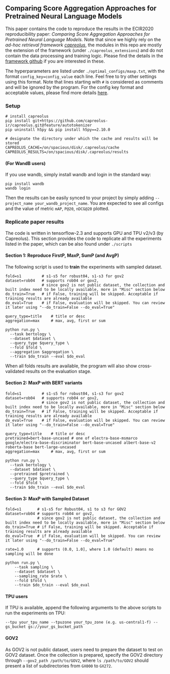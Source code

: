 ## Comparing Score Aggregation Approaches for Pretrained Neural Language Models

This paper contains the code to reproduce the results in the 
ECIR2020 reproducibility paper: *Comparing Score Aggregation Approaches for Pretrained Neural Language Models.*
Note that since we highly rely on the *ad-hoc retrieval framework [capreolus](https://capreolus.ai/)*, 
the modules in this repo are mostly the extension of the framework (under `./capreolus_extensions`) and do not contain the data processing and training logic.
Please find the details in the [framework github](https://github.com/capreolus-ir/capreolus) if you are interested in these.

The hyperparameters are listed under `./optimal_configs/maxp.txt`, with the format `config_key=config_value` each line.
Feel free to try other settings using this format. Note that lines starting with `#` is considered as comments and will be ignored by the program.
For the config key format and acceptable values, please find more details [here](https://capreolus.ai/en/latest/quick.html#command-line-interface). 

### Setup
```
# install capreolus
pip install git+https://github.com/capreolus-ir/capreolus.git@feature/autotokenizer
pip uninstall h5py && pip install h5py==2.10.0 

# designate the directory under which the cache and results will be stored 
CAPREOLUS_CACHE=/on/spacious/disk/.capreolus/cache
CAPREOLUS_RESULTS=/on/spacious/disk/.capreolus/results
```

#### (For WandB users)
If you use wandb, simply install wandb and login in the standard way:
```
pip install wandb
wandb login
``` 
Then the results can be easily synced to your project by simply adding `--project_name your_wandb_project_name`. 
You are expected to see all configs and the value of metric `mAP`, `P@20`, `nDCG@20` plotted. 

### Replicate paper results 
The code is written in tensorflow-2.3 and supports GPU and TPU v2/v3 (by Capreolus). 
This section provides the code to replicate all the experiments listed in the paper, 
which can be also found under `./scripts`

#### Section 1: Reproduce FirstP, MaxP, SumP (and AvgP)
The following script is used to **train** the experiments with sampled dataset. 
```
fold=s1         # s1-s5 for robust04, s1-s3 for gov2
dataset=rob04   # supports rob04 or gov2,
                # since gov2 is not public dataset, the collection and built index need to be locally available, more in "Misc" section below
do_train=True   # if False, training will be skipped. Acceptable if training results are already available
do_eval=True    # if False, evaluation will be skipped. You can review it later using "--do_train=False --do_eval=True"

query_type=title    # title or desc
aggregation=max     # max, avg, first or sum

python run.py \
  --task bertology \
  --dataset $dataset \
  --query_type $query_type \
  --fold $fold \
  --aggregation $aggregation \
  --train $do_train --eval $do_eval
```

When all folds results are available, the program will also show cross-validated results on the evaluation stage. 

#### Section 2: MaxP with BERT variants
```
fold=s1         # s1-s5 for robust04, s1-s3 for gov2
dataset=rob04   # supports rob04 or gov2,
                # since gov2 is not public dataset, the collection and built index need to be locally available, more in "Misc" section below
do_train=True   # if False, training will be skipped. Acceptable if training results are already available
do_eval=True    # if False, evaluation will be skipped. You can review it later using "--do_train=False --do_eval=True"

query_type=title    # title or desc
pretrained=bert-base-uncased # one of electra-base-msmarco google/electra-base-discriminator bert-base-uncased albert-base-v2 roberta-base bert-large-uncased
aggregation=max     # max, avg, first or sum

python run.py \
  --task bertology \
  --dataset $dataset \
  --pretrained $pretrained \
  --query_type $query_type \
  --fold $fold \
  --train $do_train --eval $do_eval
```

#### Section 3: MaxP with Sampled Dataset 
```
fold=s1       # s1-s5 for Robust04, s1 to s3 for GOV2
dataset=rob04 # supports rob04 or gov2,
              # since gov2 is not public dataset, the collection and built index need to be locally available, more in "Misc" section below
do_train=True # if False, training will be skipped. Acceptable if training results are already available
do_eval=True  # if False, evaluation will be skipped. You can review it later using "--do_train=False --do_eval=True"

rate=1.0      # supports (0.0, 1.0], where 1.0 (default) means no sampling will be done

python run.py \
    --task sampling \
    --dataset $dataset \
    --sampling_rate $rate \
    --fold $fold \
    --train $do_train --eval $do_eval 
```


#### TPU users
If TPU is available, append the following arguments to the above scripts to run the experiments on TPU: 
```
--tpu your_tpu_name --tpuzone your_tpu_zone (e.g. us-central1-f) --gs_bucket gs://your_gs_bucket_path
``` 


#### GOV2 
As GOV2 is not public dataset, users need to prepare the dataset to test on GOV2 dataset.
Once the collection is prepared, specify the GOV2 directory through `--gov2_path /path/to/GOV2`,
where `ls /path/to/GOV2` should present a list of subdirectories from `GX000` to `GX272`. 
